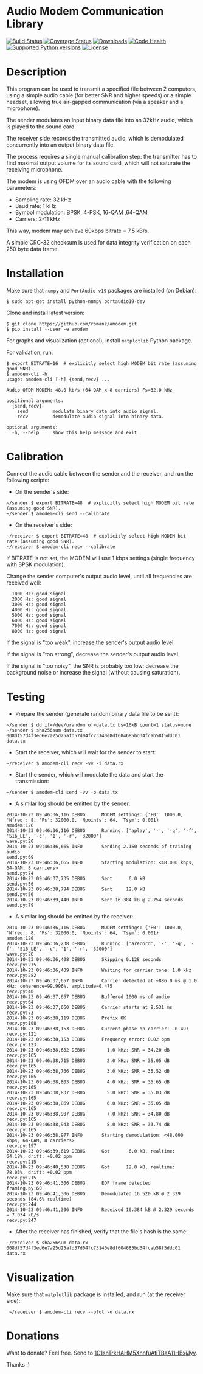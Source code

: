 # Audio Modem Communication Library

[![Build Status](https://travis-ci.org/romanz/amodem.svg?branch=master)](https://travis-ci.org/romanz/amodem)
[![Coverage Status](https://coveralls.io/repos/romanz/amodem/badge.png?branch=master)](https://coveralls.io/r/romanz/amodem?branch=master)
[![Downloads](https://pypip.in/download/amodem/badge.svg)](https://pypi.python.org/pypi/amodem/)
[![Code Health](https://landscape.io/github/romanz/amodem/master/landscape.svg)](https://landscape.io/github/romanz/amodem/master)
[![Supported Python versions](https://pypip.in/py_versions/amodem/badge.svg)](https://pypi.python.org/pypi/amodem/)
[![License](https://pypip.in/license/amodem/badge.svg)](https://pypi.python.org/pypi/amodem/)

# Description

This program can be used to transmit a specified file between 2 computers, using
a simple audio cable (for better SNR and higher speeds) or a simple headset,
allowing true air-gapped communication (via a speaker and a microphone).

The sender modulates an input binary data file into an 32kHz audio,
which is played to the sound card.

The receiver side records the transmitted audio,
which is demodulated concurrently into an output binary data file.

The process requires a single manual calibration step: the transmitter has to
find maximal output volume for its sound card, which will not saturate the
receiving microphone.

The modem is using OFDM over an audio cable with the following parameters:

- Sampling rate: 32 kHz
- Baud rate: 1 kHz
- Symbol modulation: BPSK, 4-PSK, 16-QAM ,64-QAM
- Carriers: 2-11 kHz

This way, modem may achieve 60kbps bitrate = 7.5 kB/s.

A simple CRC-32 checksum is used for data integrity verification
on each 250 byte data frame.


# Installation

Make sure that `numpy` and `PortAudio v19` packages are installed (on Debian):

    $ sudo apt-get install python-numpy portaudio19-dev

Clone and install latest version:

    $ git clone https://github.com/romanz/amodem.git
    $ pip install --user -e amodem

For graphs and visualization (optional), install `matplotlib` Python package.

For validation, run:

    $ export BITRATE=16  # explicitly select high MODEM bit rate (assuming good SNR).
    $ amodem-cli -h
    usage: amodem-cli [-h] {send,recv} ...

    Audio OFDM MODEM: 48.0 kb/s (64-QAM x 8 carriers) Fs=32.0 kHz

    positional arguments:
      {send,recv}
        send         modulate binary data into audio signal.
        recv         demodulate audio signal into binary data.

    optional arguments:
      -h, --help     show this help message and exit


# Calibration

Connect the audio cable between the sender and the receiver, and run the
following scripts:

- On the sender's side:
```
~/sender $ export BITRATE=48  # explicitly select high MODEM bit rate (assuming good SNR).
~/sender $ amodem-cli send --calibrate
```

- On the receiver's side:
```
~/receiver $ export BITRATE=48  # explicitly select high MODEM bit rate (assuming good SNR).
~/receiver $ amodem-cli recv --calibrate
```

If BITRATE is not set, the MODEM will use 1 kbps settings (single frequency with BPSK modulation).

Change the sender computer's output audio level, until
all frequencies are received well:
```
  1000 Hz: good signal
  2000 Hz: good signal
  3000 Hz: good signal
  4000 Hz: good signal
  5000 Hz: good signal
  6000 Hz: good signal
  7000 Hz: good signal
  8000 Hz: good signal
```

If the signal is "too weak", increase the sender's output audio level.

If the signal is "too strong", decrease the sender's output audio level.

If the signal is "too noisy", the SNR is probably too low: decrease the
background noise or increase the signal (without causing saturation).

# Testing

- Prepare the sender (generate random binary data file to be sent):

```
~/sender $ dd if=/dev/urandom of=data.tx bs=16kB count=1 status=none
~/sender $ sha256sum data.tx
008df57d4f3ed6e7a25d25afd57d04fc73140e8df604685bd34fcab58f5ddc01  data.tx
```

- Start the receiver, which will wait for the sender to start:
```
~/receiver $ amodem-cli recv -vv -i data.rx
```

- Start the sender, which will modulate the data and start the transmission:
```
~/sender $ amodem-cli send -vv -o data.tx
```

- A similar log should be emitted by the sender:
```
2014-10-23 09:46:36,116 DEBUG      MODEM settings: {'F0': 1000.0, 'Nfreq': 8, 'Fs': 32000.0, 'Npoints': 64, 'Tsym': 0.001}              amodem:126
2014-10-23 09:46:36,116 DEBUG      Running: ['aplay', '-', '-q', '-f', 'S16_LE', '-c', '1', '-r', '32000']                              wave.py:20
2014-10-23 09:46:36,665 INFO       Sending 2.150 seconds of training audio                                                              send.py:69
2014-10-23 09:46:36,665 INFO       Starting modulation: <48.000 kbps, 64-QAM, 8 carriers>                                               send.py:74
2014-10-23 09:46:37,735 DEBUG      Sent      6.0 kB                                                                                     send.py:56
2014-10-23 09:46:38,794 DEBUG      Sent     12.0 kB                                                                                     send.py:56
2014-10-23 09:46:39,440 INFO       Sent 16.384 kB @ 2.754 seconds                                                                       send.py:79
```

- A similar log should be emitted by the receiver:
```
2014-10-23 09:46:36,116 DEBUG      MODEM settings: {'F0': 1000.0, 'Nfreq': 8, 'Fs': 32000.0, 'Npoints': 64, 'Tsym': 0.001}              amodem:126
2014-10-23 09:46:36,238 DEBUG      Running: ['arecord', '-', '-q', '-f', 'S16_LE', '-c', '1', '-r', '32000']                            wave.py:20
2014-10-23 09:46:36,408 DEBUG      Skipping 0.128 seconds                                                                               recv.py:275
2014-10-23 09:46:36,409 INFO       Waiting for carrier tone: 1.0 kHz                                                                    recv.py:282
2014-10-23 09:46:37,657 INFO       Carrier detected at ~886.0 ms @ 1.0 kHz: coherence=99.996%, amplitude=0.475                          recv.py:40
2014-10-23 09:46:37,657 DEBUG      Buffered 1000 ms of audio                                                                            recv.py:64
2014-10-23 09:46:37,660 DEBUG      Carrier starts at 9.531 ms                                                                           recv.py:73
2014-10-23 09:46:38,119 DEBUG      Prefix OK                                                                                            recv.py:108
2014-10-23 09:46:38,153 DEBUG      Current phase on carrier: -0.497                                                                     recv.py:121
2014-10-23 09:46:38,153 DEBUG      Frequency error: 0.02 ppm                                                                            recv.py:123
2014-10-23 09:46:38,682 DEBUG        1.0 kHz: SNR = 34.20 dB                                                                            recv.py:165
2014-10-23 09:46:38,715 DEBUG        2.0 kHz: SNR = 35.05 dB                                                                            recv.py:165
2014-10-23 09:46:38,766 DEBUG        3.0 kHz: SNR = 35.52 dB                                                                            recv.py:165
2014-10-23 09:46:38,803 DEBUG        4.0 kHz: SNR = 35.65 dB                                                                            recv.py:165
2014-10-23 09:46:38,837 DEBUG        5.0 kHz: SNR = 35.03 dB                                                                            recv.py:165
2014-10-23 09:46:38,869 DEBUG        6.0 kHz: SNR = 35.05 dB                                                                            recv.py:165
2014-10-23 09:46:38,907 DEBUG        7.0 kHz: SNR = 34.80 dB                                                                            recv.py:165
2014-10-23 09:46:38,943 DEBUG        8.0 kHz: SNR = 33.74 dB                                                                            recv.py:165
2014-10-23 09:46:38,977 INFO       Starting demodulation: <48.000 kbps, 64-QAM, 8 carriers>                                             recv.py:197
2014-10-23 09:46:39,619 DEBUG      Got       6.0 kB, realtime:  64.18%, drift: +0.02 ppm                                                recv.py:215
2014-10-23 09:46:40,538 DEBUG      Got      12.0 kB, realtime:  78.03%, drift: +0.02 ppm                                                recv.py:215
2014-10-23 09:46:41,306 DEBUG      EOF frame detected                                                                                   framing.py:60
2014-10-23 09:46:41,306 DEBUG      Demodulated 16.520 kB @ 2.329 seconds (84.6% realtime)                                               recv.py:244
2014-10-23 09:46:41,306 INFO       Received 16.384 kB @ 2.329 seconds = 7.034 kB/s                                                      recv.py:247
```

- After the receiver has finished, verify that the file's hash is the same:
```
~/receiver $ sha256sum data.rx
008df57d4f3ed6e7a25d25afd57d04fc73140e8df604685bd34fcab58f5ddc01  data.rx
```

# Visualization
Make sure that `matplotlib` package is installed, and run (at the receiver side):

```
 ~/receiver $ amodem-cli recv --plot -o data.rx
```


# Donations

Want to donate? Feel free.
Send to [1C1snTrkHAHM5XnnfuAtiTBaA11HBxjJyv](https://blockchain.info/address/1C1snTrkHAHM5XnnfuAtiTBaA11HBxjJyv).

Thanks :)
